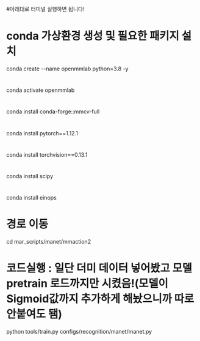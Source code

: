 #아래대로 터미널 실행하면 됩니다!

# conda 가상환경 생성 및 필요한 패키지 설치
conda create --name openmmlab python=3.8 -y
#
conda activate openmmlab
#
conda install conda-forge::mmcv-full
#
conda install pytorch==1.12.1
#
conda install torchvision==0.13.1
#
conda install scipy
#
conda install einops

# 경로 이동
cd mar_scripts/manet/mmaction2

# 코드실행 : 일단 더미 데이터 넣어봤고 모델 pretrain 로드까지만 시켰음!(모델이 Sigmoid값까지 추가하게 해놨으니까 따로 안붙여도 됌)
python tools/train.py configs/recognition/manet/manet.py
